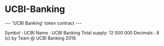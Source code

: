 # UCBI-Banking

--- 'UCBI Banking'  token contract ---

 Symbol      : UCBI
 Name        : UCBI Banking
 Total supply: 12 000 000
 Decimals    : 8
 (c) by Team @ UCBI Banking 2019.
